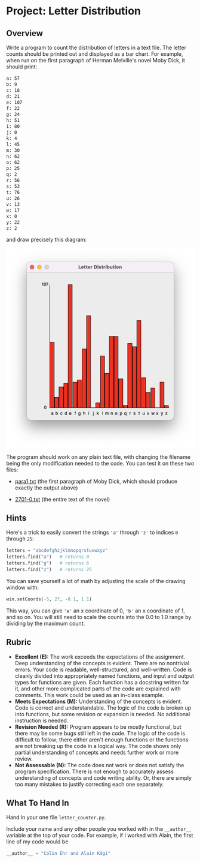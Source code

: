 # Project: Letter Distribution

## Overview

Write a program to count the distribution of letters in a text file. The
letter counts should be printed out and displayed as a bar chart. For
example, when run on the first paragraph of Herman Melville\'s novel
Moby Dick, it should print:

```
a: 57
b: 9
c: 18
d: 21
e: 107
f: 22
g: 24
h: 51
i: 80
j: 0
k: 4
l: 45
m: 30
n: 62
o: 62
p: 25
q: 2
r: 56
s: 53
t: 76
u: 26
v: 13
w: 17
x: 0
y: 22
z: 2
```

and draw precisely this diagram:

![](graph1.png)

The program should work on any plain text file, with changing the
filename being the only modification needed to the code. You can test it
on these two files:

-   [para1.txt](para1.txt)
    (the first paragraph of Moby Dick, which should produce exactly the
    output above)

-   [2701-0.txt](http://www.gutenberg.org/files/2701/2701-0.txt)
    (the entire text of the novel)

## Hints

Here's a trick to easily convert the strings `'a'` through `'z'` to indices `0` through `25`:

```python
letters = "abcdefghijklmnopqrstuvwxyz"
letters.find("a")   # returns 0
letters.find("g")   # returns 6
letters.find("z")   # returns 25
```

You can save yourself a lot of math by adjusting the scale of the drawing window with:

```python 
win.setCoords(-5, 27, -0.1, 1.1)
```

This way, you can give `'a'` an x coordinate of 0, `'b'` an x
coordinate of 1, and so on. You will still need to scale the counts into
the 0.0 to 1.0 range by dividing by the maximum count.

## Rubric

- **Excellent (E):** The work exceeds the expectations of the assignment. Deep understanding of the concepts is evident. There are no nontrivial errors. Your code is readable, well-structured, and well-written. Code is cleanly divided into appropriately named functions, and input and output types for functions are given. Each function has a docstring written for it, and other more complicated parts of the code are explained with comments. This work could be used as an in-class example.
- **Meets Expectations (M):** Understanding of the concepts is evident. Code is correct and understandable. The logic of the code is broken up into functions, but some revision or expansion is needed. No additional instruction is needed.
- **Revision Needed (R):** Program appears to be mostly functional, but there may be some bugs still left in the code. The logic of the code is difficult to follow; there either aren't enough functions or the functions are not breaking up the code in a logical way. The code shows only partial understanding of concepts and needs further work or more review.
- **Not Assessable (N):** The code does not work or does not satisfy the program specification. There is not enough to accurately assess understanding of concepts and code writing ability. Or, there are simply too many mistakes to justify correcting each one separately.

## What To Hand In

Hand in your one file `letter_counter.py`.

Include your name and any other people you worked with in the `__author__` variable at the top of your code. For example, if I worked with Alain, the first line of my code would be
```python
__author__ = "Colin Ehr and Alain Kägi"
```
